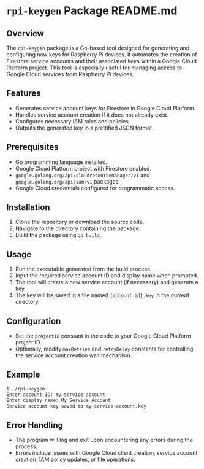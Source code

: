 # `rpi-keygen` Package README.md

## Overview

The `rpi-keygen` package is a Go-based tool designed for generating and configuring new keys for Raspberry Pi devices. It automates the creation of Firestore service accounts and their associated keys within a Google Cloud Platform project. This tool is especially useful for managing access to Google Cloud services from Raspberry Pi devices.

## Features

- Generates service account keys for Firestore in Google Cloud Platform.
- Handles service account creation if it does not already exist.
- Configures necessary IAM roles and policies.
- Outputs the generated key in a prettified JSON format.

## Prerequisites

- Go programming language installed.
- Google Cloud Platform project with Firestore enabled.
- `google.golang.org/api/cloudresourcemanager/v1` and `google.golang.org/api/iam/v1` packages.
- Google Cloud credentials configured for programmatic access.

## Installation

1. Clone the repository or download the source code.
2. Navigate to the directory containing the package.
3. Build the package using `go build`.

## Usage

1. Run the executable generated from the build process.
2. Input the required service account ID and display name when prompted.
3. The tool will create a new service account (if necessary) and generate a key.
4. The key will be saved in a file named `{account_id}.key` in the current directory.

## Configuration

- Set the `projectID` constant in the code to your Google Cloud Platform project ID.
- Optionally, modify `maxRetries` and `retryDelay` constants for controlling the service account creation wait mechanism.

## Example

```bash
$ ./rpi-keygen
Enter account ID: my-service-account
Enter display name: My Service Account
Service account key saved to my-service-account.key
```

## Error Handling

- The program will log and exit upon encountering any errors during the process.
- Errors include issues with Google Cloud client creation, service account creation, IAM policy updates, or file operations.
